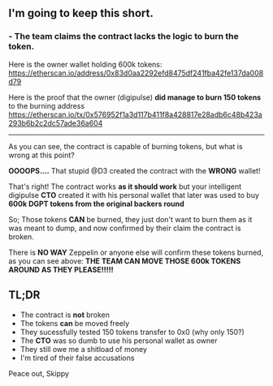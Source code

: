 I'm going to keep this short.
----
### - The team claims the contract lacks the logic to burn the token.

Here is the owner wallet holding 600k tokens:
https://etherscan.io/address/0x83d0aa2292efd8475df241fba42fe137da008d79


Here is the proof that the owner (digipulse) **did manage to burn 150 tokens** to the burning address
https://etherscan.io/tx/0x576952f1a3d117b411f8a428817e28adb6c48b423a293b6b2c2dc57ade36a604

----

As you can see, the contract is capable of burning tokens, but what is wrong at this point?

**OOOOPS....** That stupid @D3 created the contract with the **WRONG** wallet!

That's right! The contract works **as it should work** but your intelligent digipulse **CTO** created it with his personal wallet that later was used to buy **600k DGPT tokens from the original backers round**

So; Those tokens **CAN** be burned, they just don't want to burn them as it was meant to dump, and now confirmed by their claim the contract is broken.

There is **NO WAY** Zeppelin or anyone else will confirm these tokens burned, as you can see above: **THE TEAM CAN MOVE THOSE 600k TOKENS AROUND AS THEY PLEASE!!!!!**

TL;DR
----
 - The contract is **not** broken
 - The tokens **can** be moved freely
 - They sucessfully tested 150 tokens transfer to 0x0 (why only 150?)
 - The **CTO** was so dumb to use his personal wallet as owner
 - They still owe me a shitload of money
 - I'm tired of their false accusations
 
 Peace out, Skippy

